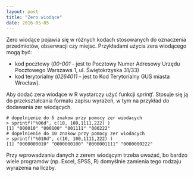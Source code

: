 ```yaml
---
layout: post
title: "Zero wiodące"
date: 2016-05-05
---
```


Zero wiodące pojawia się w różnych kodach stosowanych do oznaczenia przedmiotów, obserwacji czy miejsc. Przykładami użycia zera wiodącego mogą być:

  * kod pocztowy (_00-001_ - jest to Pocztowy Numer Adresowy Urzędu Pocztowego Warszawa 1, ul. Świętokrzyska 31/33) 
  * kod terytorialny (_0264011_ - jest to Kod Terytorialny GUS miasta Wrocław).

Aby dodać zera wiodące w R wystarczy użyć funkcji _sprintf_. Stosuje się ją do przekształcania formatu zapisu wyrażeń, w tym na przykład do dodawania zer wiodących. 

```
# dopelnienie do 6 znakow przy pomocy zer wiodacych
> sprintf("%06d", c(10, 100,1111,222) ) 
[1] "000010" "000100" "001111" "000222"
# dopelnienie do 10 znakow przy pomocy zer wiodacych
> sprintf("%010d", c(10, 100,1111,222) ) 
[1] "0000000010" "0000000100" "0000001111" "0000000222"
```

Przy wprowadzaniu danych z zerem wiodącym trzeba uważać, bo bardzo wiele programów (np. Excel, SPSS, R) domyślnie zamienia tego rodzaju wyrażenia na liczby.
